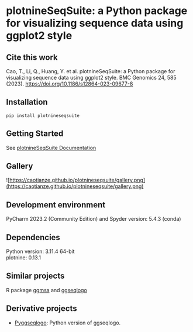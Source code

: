 # plotnineSeqSuite: a Python package for visualizing sequence data using ggplot2 style
## Cite this work
Cao, T., Li, Q., Huang, Y. et al. plotnineSeqSuite: a Python package for visualizing sequence data using ggplot2 style. BMC Genomics 24, 585 (2023). https://doi.org/10.1186/s12864-023-09677-8
## Installation
`pip install plotnineseqsuite`
## Getting Started
See [plotnineSeqSuite Documentation](https://caotianze.github.io/plotnineseqsuite/) 
## Gallery
![https://caotianze.github.io/plotnineseqsuite/gallery.png](https://caotianze.github.io/plotnineseqsuite/gallery.png)
## Development environment 
PyCharm 2023.2 (Community Edition) and Spyder version: 5.4.3  (conda)
## Dependencies
Python version: 3.11.4 64-bit    
plotnine: 0.13.1
## Similar projects
R package [ggmsa](https://github.com/YuLab-SMU/ggmsa) and [ggseqlogo](https://github.com/omarwagih/ggseqlogo)
## Derivative projects
- [Pyggseqlogo](https://github.com/CaoTianze/pyggseqlogo): Python version of ggseqlogo. 
